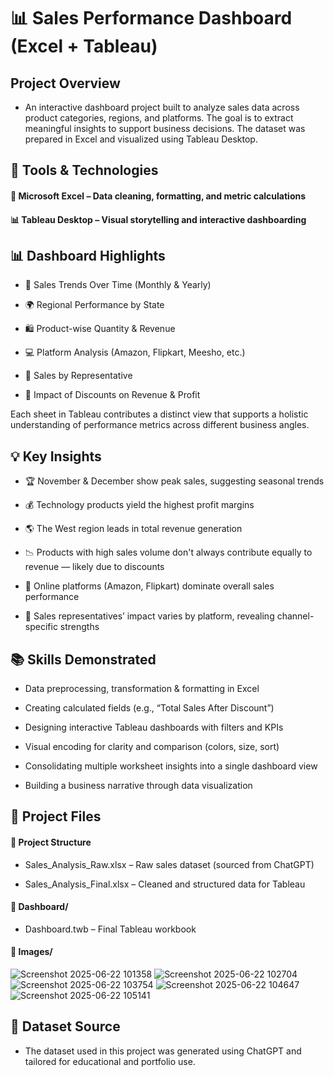 # 📊 Sales Performance Dashboard (Excel + Tableau)

## Project Overview

  - An interactive dashboard project built to analyze sales data across product categories, regions, and platforms. The goal is to extract meaningful insights to support business decisions. The dataset was prepared in Excel and visualized using Tableau Desktop.


## 🧰 Tools & Technologies

#### 💾 Microsoft Excel – Data cleaning, formatting, and metric calculations


#### 📊 Tableau Desktop – Visual storytelling and interactive dashboarding

## 📊 Dashboard Highlights

- 📅 Sales Trends Over Time (Monthly & Yearly)

- 🌍 Regional Performance by State

- 🛍 Product-wise Quantity & Revenue

- 💻 Platform Analysis (Amazon, Flipkart, Meesho, etc.)

- 👤 Sales by Representative

- 💸 Impact of Discounts on Revenue & Profit

Each sheet in Tableau contributes a distinct view that supports a holistic understanding of performance metrics across different business angles.

## 💡 Key Insights

- 🏆 November & December show peak sales, suggesting seasonal trends

- 💰 Technology products yield the highest profit margins

- 🌎 The West region leads in total revenue generation

- 📉 Products with high sales volume don't always contribute equally to revenue — likely due to discounts

- 🛒 Online platforms (Amazon, Flipkart) dominate overall sales performance

- 👥 Sales representatives’ impact varies by platform, revealing channel-specific strengths

## 📚 Skills Demonstrated

- Data preprocessing, transformation & formatting in Excel

- Creating calculated fields (e.g., “Total Sales After Discount”)

- Designing interactive Tableau dashboards with filters and KPIs

- Visual encoding for clarity and comparison (colors, size, sort)

- Consolidating multiple worksheet insights into a single dashboard view

- Building a business narrative through data visualization

## 📂 Project Files

#### 📂 Project Structure
 
- Sales_Analysis_Raw.xlsx – Raw sales dataset (sourced from ChatGPT)
 
-  Sales_Analysis_Final.xlsx – Cleaned and structured data for Tableau

#### 📁 Dashboard/

- Dashboard.twb – Final Tableau workbook

#### 📁 Images/
![Screenshot 2025-06-22 101358](https://github.com/user-attachments/assets/cc0d36a8-d85d-4fe6-bfd6-c4633a2e1e30)
![Screenshot 2025-06-22 102704](https://github.com/user-attachments/assets/85728ba7-02d0-4b03-9018-02610af63f9e)
![Screenshot 2025-06-22 103754](https://github.com/user-attachments/assets/e8781de3-646b-41d9-a9f6-8d97ed74b9e0)
![Screenshot 2025-06-22 104647](https://github.com/user-attachments/assets/d88b15d7-f20d-422a-929c-064a0814b5e1)
![Screenshot 2025-06-22 105141](https://github.com/user-attachments/assets/d17c2f45-7e93-4781-b4ae-53ec48bc92c8)



## 🔗 Dataset Source

- The dataset used in this project was generated using ChatGPT and tailored for educational and portfolio use.
